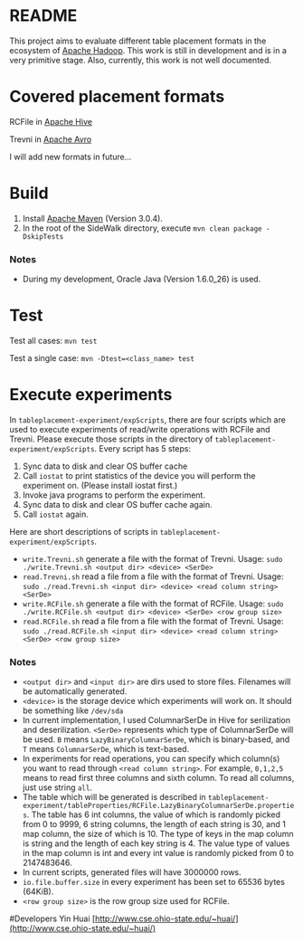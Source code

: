 # README
This project aims to evaluate different table placement formats in the ecosystem of [Apache Hadoop](http://hadoop.apache.org/). This work is still in development and is in a very primitive stage. Also, currently, this work is not well documented.

# Covered placement formats
RCFile in [Apache Hive](http://hive.apache.org/)

Trevni in [Apache Avro](http://avro.apache.org/)

I will add new formats in future...

# Build
1. Install [Apache Maven](http://maven.apache.org/) (Version 3.0.4).
2. In the root of the SideWalk directory, execute `mvn clean package -DskipTests`
### Notes
* During my development, Oracle Java (Version 1.6.0_26) is used.

# Test
Test all cases: `mvn test`

Test a single case: `mvn -Dtest=<class_name> test`

# Execute experiments
In `tableplacement-experiment/expScripts`, there are four scripts which are used to execute experiments of read/write operations with RCFile and Trevni.
Please execute those scripts in the directory of `tableplacement-experiment/expScripts`.
Every script has 5 steps:

1. Sync data to disk and clear OS buffer cache
2. Call `iostat` to print statistics of the device you will perform the experiment on. (Please install iostat first.)
3. Invoke java programs to perform the experiment.
4. Sync data to disk and clear OS buffer cache again.
5. Call `iostat` again.

Here are short descriptions of scripts in `tableplacement-experiment/expScripts`.

* `write.Trevni.sh` generate a file with the format of Trevni.
   Usage: `sudo ./write.Trevni.sh <output dir> <device> <SerDe>`
* `read.Trevni.sh` read a file from a file with the format of Trevni.
   Usage: `sudo ./read.Trevni.sh <input dir> <device> <read column string> <SerDe>`
* `write.RCFile.sh` generate a file with the format of RCFile.
   Usage: `sudo ./write.RCFile.sh <output dir> <device> <SerDe> <row group size>`
* `read.RCFile.sh` read a file from a file with the format of Trevni.
   Usage: `sudo ./read.RCFile.sh <input dir> <device> <read column string> <SerDe> <row group size>`
### Notes
* `<output dir>` and `<input dir>` are dirs used to store files. Filenames will be automatically generated.
* `<device>` is the storage device which experiments will work on. It should be something like `/dev/sda`
* In current implementation, I used ColumnarSerDe in Hive for serilization and deserilization. `<SerDe>` represents which type of ColumnarSerDe will be used. `B` means `LazyBinaryColumnarSerDe`, which is binary-based, and `T` means `ColumnarSerDe`, which is text-based.
* In experiments for read operations, you can specify which column(s) you want to read through `<read column string>`. For example, `0,1,2,5` means to read first three columns and sixth column. To read all columns, just use string `all`.
* The table which will be generated is described in `tableplacement-experiment/tableProperties/RCFile.LazyBinaryColumnarSerDe.properties`. The table has 6 int columns, the value of which is randomly picked from 0 to 9999, 6 string columns, the length of each string is 30, and 1 map column, the size of which is 10. The type of keys in the map column is string and the length of each key string is 4. The value type of values in the map column is int and every int value is randomly picked from 0 to 2147483646.
* In current scripts, generated files will have 3000000 rows.
* `io.file.buffer.size` in every experiment has been set to 65536 bytes (64KiB).
* `<row group size>` is the row group size used for RCFile.


#Developers
Yin Huai  [http://www.cse.ohio-state.edu/~huai/](http://www.cse.ohio-state.edu/~huai/)
